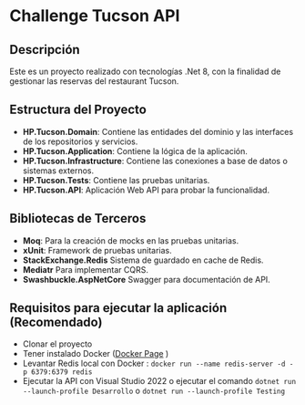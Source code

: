# Challenge Tucson API

## Descripción
Este es un proyecto realizado con tecnologías .Net 8, con la finalidad de gestionar las reservas del restaurant Tucson.

## Estructura del Proyecto
- **HP.Tucson.Domain**: Contiene las entidades del dominio y las interfaces de los repositorios y servicios.
- **HP.Tucson.Application**: Contiene la lógica de la aplicación.
- **HP.Tucson.Infrastructure**: Contiene las conexiones a base de datos o sistemas externos.
- **HP.Tucson.Tests**: Contiene las pruebas unitarias.
- **HP.Tucson.API**: Aplicación Web API para probar la funcionalidad.

## Bibliotecas de Terceros
- **Moq**: Para la creación de mocks en las pruebas unitarias.
- **xUnit**: Framework de pruebas unitarias.
- **StackExchange.Redis** Sistema de guardado en cache de Redis.
- **Mediatr** Para implementar CQRS.
- **Swashbuckle.AspNetCore** Swagger para documentación de API.

## Requisitos para ejecutar la aplicación (Recomendado)
- Clonar el proyecto
- Tener instalado Docker ([Docker Page](https://docs.docker.com/desktop/setup/install/windows-install/) )
- Levantar Redis local con Docker : `docker run --name redis-server -d -p 6379:6379 redis`
- Ejecutar la API con Visual Studio 2022 o ejecutar el comando `dotnet run --launch-profile Desarrollo` o `dotnet run --launch-profile Testing`
